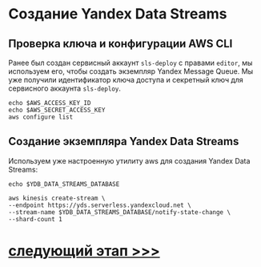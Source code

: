 # Создание Yandex Data Streams
## Проверка ключа и конфигурации AWS CLI

Ранее был создан сервисный аккаунт `sls-deploy` с правами `editor`, мы используем его, 
чтобы создать экземпляр Yandex Message Queue.
Мы уже получили идентификатор ключа доступа и секретный ключ для сервисного аккаунта `sls-deploy`.

    echo $AWS_ACCESS_KEY_ID
    echo $AWS_SECRET_ACCESS_KEY
    aws configure list

## Создание экземпляра Yandex Data Streams

Используем уже настроенную утилиту aws для создания Yandex Data Streams: 

    echo $YDB_DATA_STREAMS_DATABASE

    aws kinesis create-stream \
    --endpoint https://yds.serverless.yandexcloud.net \
    --stream-name $YDB_DATA_STREAMS_DATABASE/notify-state-change \
    --shard-count 1

# [cледующий этап >>>](../5-get-telegram-token/README.md)
